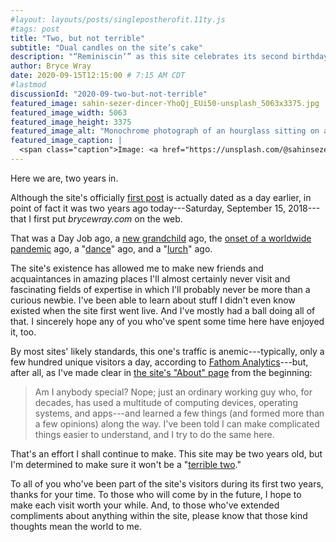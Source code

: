 ```yaml
---
#layout: layouts/posts/singlepostherofit.11ty.js
#tags: post
title: "Two, but not terrible"
subtitle: "Dual candles on the site’s cake"
description: "“Reminiscin’” as this site celebrates its second birthday."
author: Bryce Wray
date: 2020-09-15T12:15:00 # 7:15 AM CDT
#lastmod
discussionId: "2020-09-two-but-not-terrible"
featured_image: sahin-sezer-dincer-YhoQj_EUi50-unsplash_5063x3375.jpg
featured_image_width: 5063
featured_image_height: 3375
featured_image_alt: "Monochrome photograph of an hourglass sitting on a tree log"
featured_image_caption: |
  <span class="caption">Image: <a href="https://unsplash.com/@sahinsezerdincer?utm_source=unsplash&amp;utm_medium=referral&amp;utm_content=creditCopyText">Şahin Sezer Dinçer</a>; <a href="https://unsplash.com/s/photos/hourglass?utm_source=unsplash&amp;utm_medium=referral&amp;utm_content=creditCopyText">Unsplash</a></span>
---
```


Here we are, two years in.

Although the site's officially [first post](/posts/2018/09/hardy-press-wp-ssg-with-twist) is actually dated as a day earlier, in point of fact it was two years ago today---Saturday, September 15, 2018---that I first put *brycewray.com* on the web.

That was a Day Job ago, a [new grandchild](/posts/2020/03/welcome-sweet-little-early-bird) ago, the [onset of a worldwide pandemic](/posts/2020/03/coherence-covid-19) ago, a "[dance](/posts/2019/12/sorta-strange-ssg-trip)" ago, and a "[lurch](/posts/2020/09/goodbye-hello-part-5)" ago.

The site's existence has allowed me to make new friends and acquaintances in amazing places I'll almost certainly never visit and fascinating fields of expertise in which I'll probably never be more than a curious newbie. I've been able to learn about stuff I didn't even know existed when the site first went live. And I've mostly had a ball doing all of that. I sincerely hope any of you who've spent some time here have enjoyed it, too.

By most sites' likely standards, this one's traffic is anemic---typically, only a few hundred unique visitors a day, according to [Fathom Analytics](https://usefathom.com)---but, after all, as I've made clear in [the site's "About" page](/about) from the beginning:

> Am I anybody special? Nope; just an ordinary working guy who, for decades, has used a multitude of computing devices, operating systems, and apps---and learned a few things (and formed more than a few opinions) along the way. I've been told I can make complicated things easier to understand, and I try to do the same here.

That's an effort I shall continue to make. This site may be two years old, but I'm determined to make sure it won't be a "[terrible two](https://www.mayoclinic.org/healthy-lifestyle/infant-and-toddler-health/expert-answers/terrible-twos/faq-20058314)."

To all of you who've been part of the site's visitors during its first two years, thanks for your time. To those who will come by in the future, I hope to make each visit worth your while. And, to those who've extended compliments about anything within the site, please know that those kind thoughts mean the world to me.